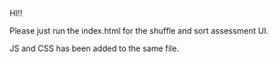 HI!! 

Please just run the index.html for the shuffle and sort assessment UI.

JS and CSS has been added to the same file.
